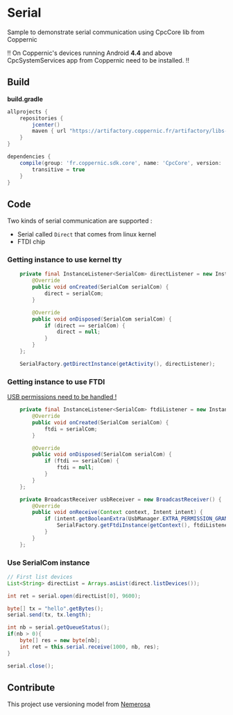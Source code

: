 Serial
======

Sample to demonstrate serial communication using CpcCore lib from Coppernic

:bangbang: On Coppernic's devices running Android **4.4** and above CpcSystemServices app from Coppernic need to be installed. :bangbang:

Build
-----

**build.gradle**

```groovy
allprojects {
    repositories {
        jcenter()
        maven { url "https://artifactory.coppernic.fr/artifactory/libs-release" }
    }
}

dependencies {
    compile(group: 'fr.coppernic.sdk.core', name: 'CpcCore', version: '1.0.1', ext: 'aar') {
        transitive = true
    }
}
```

Code
----

Two kinds of serial communication are supported :

  * Serial called `Direct` that comes from linux kernel
  * FTDI chip

### Getting instance to use kernel tty

```java
    private final InstanceListener<SerialCom> directListener = new InstanceListener<SerialCom>() {
        @Override
        public void onCreated(SerialCom serialCom) {
            direct = serialCom;
        }

        @Override
        public void onDisposed(SerialCom serialCom) {
            if (direct == serialCom) {
                direct = null;
            }
        }
    };

    SerialFactory.getDirectInstance(getActivity(), directListener);
```

### Getting instance to use FTDI

[USB permissions need to be handled !](https://developer.android.com/guide/topics/connectivity/usb/host.html)

```java
    private final InstanceListener<SerialCom> ftdiListener = new InstanceListener<SerialCom>() {
        @Override
        public void onCreated(SerialCom serialCom) {
            ftdi = serialCom;
        }

        @Override
        public void onDisposed(SerialCom serialCom) {
            if (ftdi == serialCom) {
                ftdi = null;
            }
        }
    };

    private BroadcastReceiver usbReceiver = new BroadcastReceiver() {
        @Override
        public void onReceive(Context context, Intent intent) {
            if (intent.getBooleanExtra(UsbManager.EXTRA_PERMISSION_GRANTED, false)) {
                SerialFactory.getFtdiInstance(getContext(), ftdiListener);
            }
        }
    };


```

### Use SerialCom instance

```java
// First list devices
List<String> directList = Arrays.asList(direct.listDevices());

int ret = serial.open(directList[0], 9600);

byte[] tx = "hello".getBytes();
serial.send(tx, tx.length);

int nb = serial.getQueueStatus();
if(nb > 0){
    byte[] res = new byte[nb];
    int ret = this.serial.receive(1000, nb, res);
}

serial.close();
```

Contribute
----------

This project use versioning model from [Nemerosa](https://github.com/nemerosa/versioning)